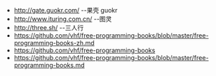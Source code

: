 * http://gate.guokr.com/ --果壳 guokr
* http://www.ituring.com.cn/ --图灵
* http://three.sh/ --三人行
* https://github.com/vhf/free-programming-books/blob/master/free-programming-books-zh.md
* https://github.com/vhf/free-programming-books
* https://github.com/vhf/free-programming-books/blob/master/free-programming-books.md

